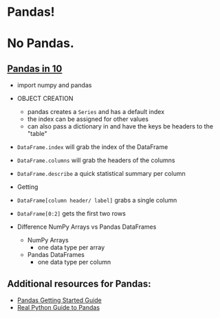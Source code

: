 # Pandas!
# No Pandas.

## [Pandas in 10](https://pandas.pydata.org/pandas-docs/stable/user_guide/10min.html)
- import numpy and pandas
- OBJECT CREATION
  - pandas creates a `Series` and has a default index
  - the index can be assigned for other values
  - can also pass a dictionary in and have the keys be headers to the "table"

- `DataFrame.index` will grab the index of the DataFrame
- `DataFrame.columns` will grab the headers of the columns
- `DataFrame.describe` a quick statistical summary per column
- Getting
- `DataFrame[column header/ label]` grabs a single column
- `DataFrame[0:2]` gets the first two rows

- Difference NumPy Arrays vs Pandas DataFrames
  - NumPy Arrays
    - one data type per array
  - Pandas DataFrames
    - one data type per column

## Additional resources for Pandas:
- [Pandas Getting Started Guide](https://pandas.pydata.org/pandas-docs/stable/getting_started/intro_tutorials/index.html)
- [Real Python Guide to Pandas](https://realpython.com/learning-paths/pandas-data-science/)
